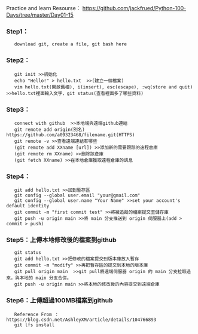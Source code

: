 Practice and learn 
Resourse： https://github.com/jackfrued/Python-100-Days/tree/master/Day01-15 

### Step1：
       download git, create a file, git bash here

### Step2：
       git init >>初始化
       echo "Hello!" > hello.txt  >>(建立一個檔案)
       vim hello.txt(開啟舊檔), i(insert), esc(escape), :wq(store and quit)  >>hello.txt裡面輸入文字，git status(查看裡面多了哪些資料)
       
### Step3：
       connect with github  >>本地端與遠端github連結
       git remote add origin(別名) https://github.com/a09323468/filename.git(HTTPS)
       git remote -v >>查看遠端連結有哪些
       (git remote add XXname [url]) >>添加新的需要跟踪的遠程倉庫
       (git remote rm XXname) >>删除該倉庫
       (git fetch XXname) >>在本地倉庫獲取遠程倉庫的訊息
       
### Step4：
       git add hello.txt >>加到暫存區
       git config --global user.email "your@gmail.com"
       git config --global user.name "Your Name" >>set your account's default identity
       git commit -m "first commit test" >>將被追蹤的檔案提交至儲存庫 
       git push -u origin main >>將 main 分支推送到 origin 伺服器上(add > commit > push)
       
### Step5：上傳本地修改後的檔案到github
       git status
       git add hello.txt >>把修改的檔案提交到版本庫放入暫存
       git commit -m "modify" >>再把暫存區的提交到本地的版本庫
       git pull origin main  >>git pull將遠端伺服器 origin 的 main 分支拉取過來，與本地的 main 分支合併。
       git push -u origin main >>將本地的修改後的內容提交到遠端倉庫
       
### Step6：上傳超過100MB檔案到github
       Reference From ： https://blog.csdn.net/AshleyXM/article/details/104766893
       git lfs install
